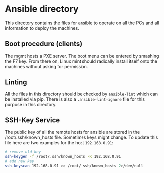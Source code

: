 # Ansible directory

This directory contains the files for ansible to operate on all the PCs and all information to deploy the machines.

## Boot procedure (clients)

The mgmt hosts a PXE server. The boot menu can be entered by smashing the F7 key. From there on, Linux mint should radically install itself onto the machines without asking for permission.

## Linting

All the files in this directory should be checked by `ansible-lint` which can be installed via pip.
There is also a `.ansible-lint-ignore` file for this purpose in this directory.

## SSH-Key Service

The public key of all the remote hosts for ansible are stored in the /root/.ssh/known_hosts file. Sometimes keys might change.
To update this file here are two examples for the host `192.168.0.91`:
```bash
# remove old key
ssh-keygen -f /root/.ssh/known_hosts -R 192.168.0.91
# add new key
ssh-keyscan 192.168.0.91 >> /root/.ssh/known_hosts 2>/dev/null
```
